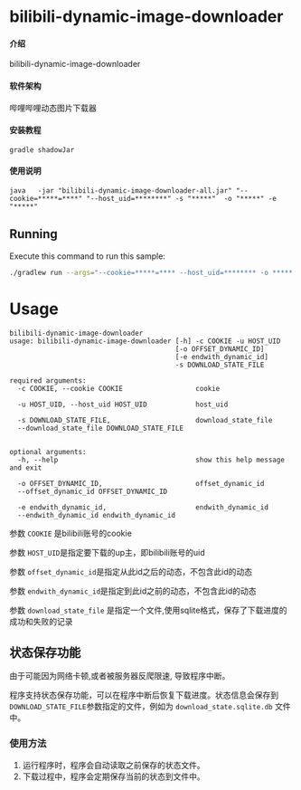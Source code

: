 # bilibili-dynamic-image-downloader

#### 介绍

bilibili-dynamic-image-downloader

#### 软件架构

哔哩哔哩动态图片下载器

#### 安装教程

```shell
gradle shadowJar
```

#### 使用说明

[//]: # (```shell)
[//]: # (java   -jar "bilibili-dynamic-image-downloader-all.jar" "--cookie=*****=****" "--host_uid=********" -o "*****")
[//]: # (```)
[//]: # ()
[//]: # (```shell)
[//]: # (java   -jar "bilibili-dynamic-image-downloader-all.jar"    -c "*****=*****"  -u "*********" -d "./file_dynamic_ids.txt" -i "./file_dynamic_images.txt")
[//]: # (```)

```shell
java   -jar "bilibili-dynamic-image-downloader-all.jar" "--cookie=*****=****" "--host_uid=********" -s "*****"  -o "*****" -e "*****"
```

## Running

Execute this command to run this sample:

```bash
./gradlew run --args="--cookie=*****=**** --host_uid=******** -o *****   -s *****"
```

# Usage

```
bilibili-dynamic-image-downloader
usage: bilibili-dynamic-image-downloader [-h] -c COOKIE -u HOST_UID
                                         [-o OFFSET_DYNAMIC_ID]
                                         [-e endwith_dynamic_id]
                                         -s DOWNLOAD_STATE_FILE

required arguments:
  -c COOKIE, --cookie COOKIE                  cookie

  -u HOST_UID, --host_uid HOST_UID            host_uid

  -s DOWNLOAD_STATE_FILE,                     download_state_file
  --download_state_file DOWNLOAD_STATE_FILE


optional arguments:
  -h, --help                                  show this help message and exit

  -o OFFSET_DYNAMIC_ID,                       offset_dynamic_id
  --offset_dynamic_id OFFSET_DYNAMIC_ID

  -e endwith_dynamic_id,                      endwith_dynamic_id
  --endwith_dynamic_id endwith_dynamic_id
```

[//]: # (         [-d FILE_DYNAMIC_IDS])
[//]: # (                                         [-i FILE_DYNAMIC_IMAGES])
[//]: # (  -d FILE_DYNAMIC_IDS,                        file_dynamic_ids)
[//]: # (  --file_dynamic_ids FILE_DYNAMIC_IDS)
[//]: # ()
[//]: # (  -i FILE_DYNAMIC_IMAGES,                     file_dynamic_images)
[//]: # (  --file_dynamic_images FILE_DYNAMIC_IMAGES)

参数 `COOKIE` 是bilibili账号的cookie

参数 `HOST_UID`是指定要下载的up主，即bilibili账号的uid

参数 `offset_dynamic_id`是指定从此id之后的动态，不包含此id的动态

参数 `endwith_dynamic_id`是指定到此id之前的动态，不包含此id的动态

[//]: # (参数 `file_dynamic_ids`是指定一个文件，文件中每行一个动态id，在文件中写入动态id)
[//]: # ()
[//]: # (参数 `file_dynamic_images`是指定一个文件，文件中每行一个动态图片，在文件中写入动态图片地址)

参数 `download_state_file`
是指定一个文件,使用sqlite格式，保存了下载进度的成功和失败的记录

## 状态保存功能

由于可能因为网络卡顿,或者被服务器反爬限速, 导致程序中断。

程序支持状态保存功能，可以在程序中断后恢复下载进度。状态信息会保存到
`DOWNLOAD_STATE_FILE`参数指定的文件，例如为 `download_state.sqlite.db` 文件中。

### 使用方法

1. 运行程序时，程序会自动读取之前保存的状态文件。
2. 下载过程中，程序会定期保存当前的状态到文件中。
